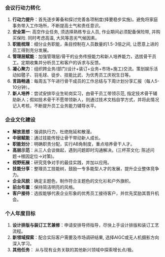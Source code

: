 ### 会议行动力转化

1. **行动力提升**：首先逐步筹备和探讨完善各项制度(择要稳步实施)。避免将家庭事务带入工作场所，不断提高士气和责任意识。
2. **安全第一**:  高空作业任务, 须选择熟练专业人员, 作业期间必须配备保险带, 并购买保险. 同时考虑高温, 大风等恶劣气候因素。
3. **职能梳理**：细分业务职能，条目控制在人员数量的1.5-3倍之间, 让愿意上进的员工得到充分发展。
4. **管理层赋能**：加强管理层/骨干的业务传授能力和新人培养能力，选拔骨干员工。定期收集并分析员工和客户的诉求与反馈。
5. **凝心聚力**：组织跨业务/部门(设计+装订+业务+市场+施工)交流。策划娱乐活动如毽子、羽毛球、徒步、技能比武、为优秀员工庆祝生日等。
6. **言路畅通**：每周五下午进行骨干成员的工作总结与下周计划分享汇报（每人5-10分钟）。
7. **新人培养**：尝试安排毕业生轮岗实习，由骨干员工带领示范, 指定技术骨干辅助新人；假如技术骨干不愿带领新人，则通过技术文档自学方式，并将此情况记入考核，不断提升员工业务能力辅导水平。

### 企业文化建设

- **解放思想**：强调执行力，杜绝拖延和散漫。
- **中层赋能**：通过技能传授让骨干带动新人成长。
- **职能划分**：明确职责分配，实行AB角制度，重点培养骨干人才。
- **高层示范**：从三人会谈做起，遇到问题即时沟通解决。(三杯茶文化: 陈述问题->根因定位->对策)。
- **视野拓展**：研究竞争对手的最佳实践，并加以应用。
- **技能分享**：整理员工技能树，鼓励一专多能型人才的发展，提升企业整体竞争力。
- **企业风貌**：确定主题色，制作符合主题色的文化衫和户外旗帜。
- **前台布置**：保持简洁明亮的风格。
- **客户接待**：选拔能够代表企业形象的优秀员工接待客户，并优先奖励其晋升机会。

### 个人年度目标

1. **设计排版与装订工艺兼修**：申请安排导师指导，尽快上手设计排版和装订工艺流程。
2. **新领域探索**：配合实际客户需要及市场调研结果, 选择AIGC或无人机摄影方向深入学习。
3. **其他任务**： 从与现有业务关联的其他新兴领域中探索增长点/极。



